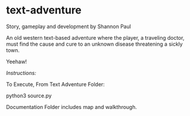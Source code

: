 # text-adventure
Story, gameplay and development by Shannon Paul

An old western text-based adventure where the player, a traveling doctor, must find the cause and cure to an unknown disease threatening a sickly town.

Yeehaw!

_Instructions:_

To Execute, From Text Adventure Folder:

python3 source.py

Documentation Folder includes map and walkthrough.

